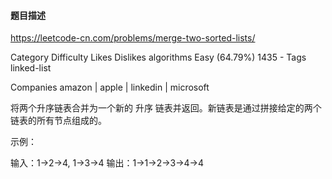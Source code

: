 #### 题目描述
https://leetcode-cn.com/problems/merge-two-sorted-lists/


Category	Difficulty	Likes	Dislikes
algorithms	Easy (64.79%)	1435	-
Tags
linked-list

Companies
amazon | apple | linkedin | microsoft

将两个升序链表合并为一个新的 升序 链表并返回。新链表是通过拼接给定的两个链表的所有节点组成的。 

 

示例：

输入：1->2->4, 1->3->4
输出：1->1->2->3->4->4